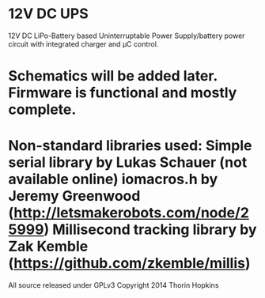 12V DC UPS
===
12V DC LiPo-Battery based Uninterruptable Power Supply/battery power circuit with integrated charger and µC control.

Schematics will be added later. Firmware is functional and mostly complete.
===
Non-standard libraries used:
Simple serial library by Lukas Schauer (not available online)
iomacros.h by Jeremy Greenwood (http://letsmakerobots.com/node/25999)
Millisecond tracking library by Zak Kemble (https://github.com/zkemble/millis)
===
All source released under GPLv3
Copyright 2014 Thorin Hopkins
